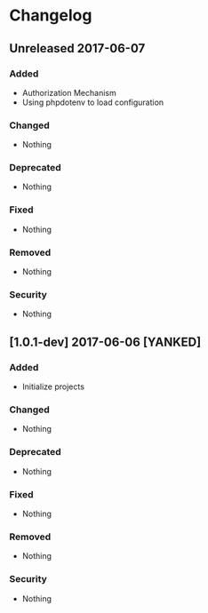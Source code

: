 # Changelog


## Unreleased 2017-06-07

### Added
- Authorization Mechanism
- Using phpdotenv to load configuration

### Changed
- Nothing

### Deprecated
- Nothing

### Fixed
- Nothing

### Removed
- Nothing

### Security
- Nothing


## [1.0.1-dev] 2017-06-06 [YANKED]

### Added
- Initialize projects

### Changed
- Nothing

### Deprecated
- Nothing

### Fixed
- Nothing

### Removed
- Nothing

### Security
- Nothing
